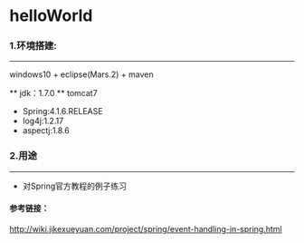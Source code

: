 # helloWorld

### 1.环境搭建:
--------------
windows10 + eclipse(Mars.2) + maven

** jdk：1.7.0
** tomcat7
* Spring:4.1.6.RELEASE
* log4j:1.2.17
* aspectj:1.8.6

### 2.用途
--------------
* 对Spring官方教程的例子练习

#### 参考链接：
http://wiki.jikexueyuan.com/project/spring/event-handling-in-spring.html
